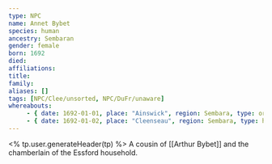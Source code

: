 ```yaml
---
type: NPC
name: Annet Bybet
species: human
ancestry: Sembaran
gender: female
born: 1692
died: 
affiliations: 
title:
family:
aliases: []
tags: [NPC/Clee/unsorted, NPC/DuFr/unaware]
whereabouts:
     - { date: 1692-01-01, place: "Ainswick", region: Sembara, type: origin}
     - { date: 1692-01-02, place: "Cleenseau", region: Sembara, type: home}
---
```

<% tp.user.generateHeader(tp) %>
A cousin of [[Arthur Bybet]] and the chamberlain of the Essford household. 